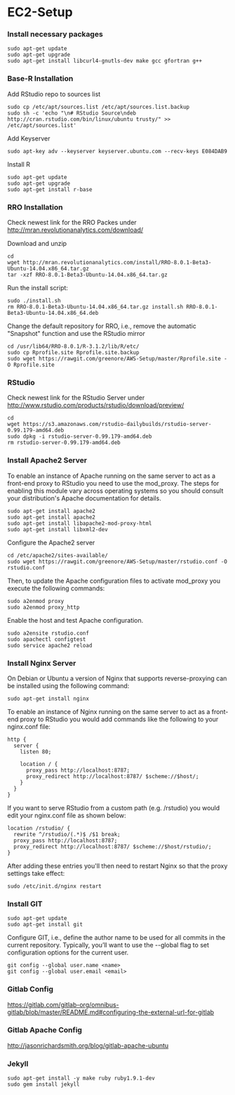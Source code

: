 # EC2-Setup

### Install necessary packages

```
sudo apt-get update
sudo apt-get upgrade
sudo apt-get install libcurl4-gnutls-dev make gcc gfortran g++
```

### Base-R Installation
Add RStudio repo to sources list
```
sudo cp /etc/apt/sources.list /etc/apt/sources.list.backup
sudo sh -c 'echo "\n# RStudio Source\ndeb http://cran.rstudio.com/bin/linux/ubuntu trusty/" >> /etc/apt/sources.list'
```

Add Keyserver
```
sudo apt-key adv --keyserver keyserver.ubuntu.com --recv-keys E084DAB9
```

Install R
```
sudo apt-get update
sudo apt-get upgrade
sudo apt-get install r-base
```

### RRO Installation
Check newest link for the RRO Packes under http://mran.revolutionanalytics.com/download/

Download and unzip
```
cd
wget http://mran.revolutionanalytics.com/install/RRO-8.0.1-Beta3-Ubuntu-14.04.x86_64.tar.gz
tar -xzf RRO-8.0.1-Beta3-Ubuntu-14.04.x86_64.tar.gz
```

Run the install script:
```
sudo ./install.sh
rm RRO-8.0.1-Beta3-Ubuntu-14.04.x86_64.tar.gz install.sh RRO-8.0.1-Beta3-Ubuntu-14.04.x86_64.deb
```

Change the default repository for RRO, i.e., remove the automatic "Snapshot" function and use the RStudio mirror
```
cd /usr/lib64/RRO-8.0.1/R-3.1.2/lib/R/etc/
sudo cp Rprofile.site Rprofile.site.backup
sudo wget https://rawgit.com/greenore/AWS-Setup/master/Rprofile.site -O Rprofile.site
```

### RStudio
Check newest link for the RStudio Server under http://www.rstudio.com/products/rstudio/download/preview/

```
cd
wget https://s3.amazonaws.com/rstudio-dailybuilds/rstudio-server-0.99.179-amd64.deb
sudo dpkg -i rstudio-server-0.99.179-amd64.deb
rm rstudio-server-0.99.179-amd64.deb
```

### Install Apache2 Server
To enable an instance of Apache running on the same server to act as a front-end proxy to RStudio you need to use the mod_proxy. The steps for enabling this module vary across operating systems so you should consult your distribution's Apache documentation for details.

```
sudo apt-get install apache2
sudo apt-get install apache2
sudo apt-get install libapache2-mod-proxy-html
sudo apt-get install libxml2-dev
```

Configure the Apache2 server
```
cd /etc/apache2/sites-available/
sudo wget https://rawgit.com/greenore/AWS-Setup/master/rstudio.conf -O rstudio.conf
```

Then, to update the Apache configuration files to activate mod_proxy you execute the following commands:
```
sudo a2enmod proxy
sudo a2enmod proxy_http
```

Enable the host and test Apache configuration.
```
sudo a2ensite rstudio.conf
sudo apachectl configtest
sudo service apache2 reload
```

### Install Nginx Server

On Debian or Ubuntu a version of Nginx that supports reverse-proxying can be installed using the following command:
```
sudo apt-get install nginx
```

To enable an instance of Nginx running on the same server to act as a front-end proxy to RStudio you would add commands like the following to your nginx.conf file:

```
http {
  server {
    listen 80;
    
    location / {
      proxy_pass http://localhost:8787;
      proxy_redirect http://localhost:8787/ $scheme://$host/;
    }
  }
}
```

If you want to serve RStudio from a custom path (e.g. /rstudio) you would edit your nginx.conf file as shown below:

```
location /rstudio/ {
  rewrite ^/rstudio/(.*)$ /$1 break;
  proxy_pass http://localhost:8787;
  proxy_redirect http://localhost:8787/ $scheme://$host/rstudio/;
}
```

After adding these entries you'll then need to restart Nginx so that the proxy settings take effect:
```
sudo /etc/init.d/nginx restart
```

### Install GIT
```
sudo apt-get update
sudo apt-get install git
```

Configure GIT, i.e., define the author name to be used for all commits in the current repository. Typically, you’ll want to use the --global flag to set configuration options for the current user.

```
git config --global user.name <name>
git config --global user.email <email>
```

### Gitlab Config
https://gitlab.com/gitlab-org/omnibus-gitlab/blob/master/README.md#configuring-the-external-url-for-gitlab

### Gitlab Apache Config
http://jasonrichardsmith.org/blog/gitlab-apache-ubuntu

### Jekyll
```
sudo apt-get install -y make ruby ruby1.9.1-dev
sudo gem install jekyll
```
